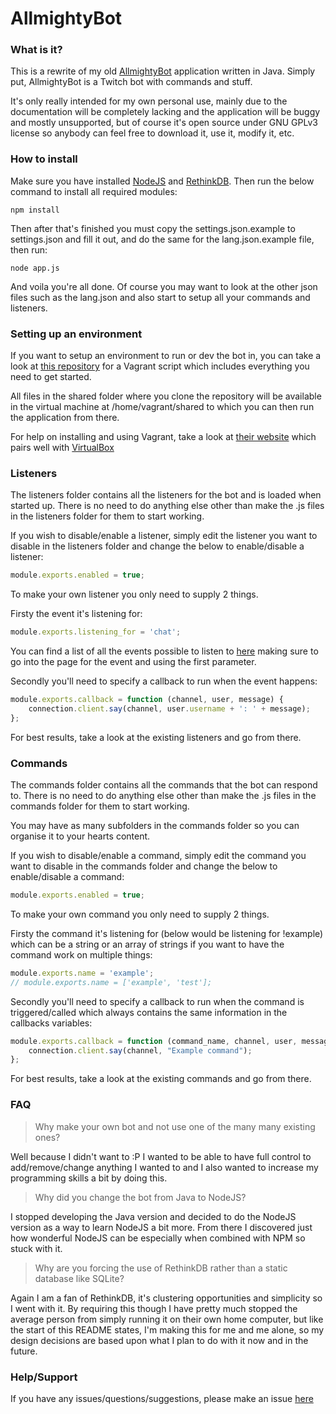 AllmightyBot
====================================

### What is it?
This is a rewrite of my old [AllmightyBot](https://github.com/RyanTheAllmighty/AllmightyBot---Java) application written in Java. Simply put, AllmightyBot is a Twitch bot with commands and stuff.

It's only really intended for my own personal use, mainly due to the documentation will be completely lacking and the application will be buggy and mostly unsupported, but of course it's open source under GNU GPLv3 license so anybody can feel free to download it, use it, modify it, etc.

### How to install
Make sure you have installed [NodeJS](https://nodejs.org/) and [RethinkDB](http://rethinkdb.com/). Then run the below command to install all required modules:

```
npm install
```

Then after that's finished you must copy the settings.json.example to settings.json and fill it out, and do the same for the lang.json.example file, then run:

```
node app.js
```

And voila you're all done. Of course you may want to look at the other json files such as the lang.json and also start to setup all your commands and listeners.

### Setting up an environment
If you want to setup an environment to run or dev the bot in, you can take a look at [this repository](https://github.com/zoontek/vagrant-rethinkdb) for a Vagrant script which includes everything you need to get started.

All files in the shared folder where you clone the repository will be available in the virtual machine at /home/vagrant/shared to which you can then run the application from there.

For help on installing and using Vagrant, take a look at [their website](https://www.vagrantup.com/) which pairs well with [VirtualBox](https://www.virtualbox.org/)

### Listeners
The listeners folder contains all the listeners for the bot and is loaded when started up. There is no need to do anything else other than make the .js files in the listeners folder for them to start working.

If you wish to disable/enable a listener, simply edit the listener you want to disable in the listeners folder and change the below to enable/disable a listener:

```javascript
module.exports.enabled = true;
```

To make your own listener you only need to supply 2 things.

Firsty the event it's listening for:

```javascript
module.exports.listening_for = 'chat';
```

You can find a list of all the events possible to listen to [here](https://github.com/twitch-irc/documentation/tree/master/03_Events) making sure to go into the page for the event and using the first parameter.

Secondly you'll need to specify a callback to run when the event happens:

```javascript
module.exports.callback = function (channel, user, message) {
    connection.client.say(channel, user.username + ': ' + message);
};
```

For best results, take a look at the existing listeners and go from there.

### Commands
The commands folder contains all the commands that the bot can respond to. There is no need to do anything else other than make the .js files in the commands folder for them to start working.

You may have as many subfolders in the commands folder so you can organise it to your hearts content.

If you wish to disable/enable a command, simply edit the command you want to disable in the commands folder and change the below to enable/disable a command:

```javascript
module.exports.enabled = true;
```

To make your own command you only need to supply 2 things.

Firsty the command it's listening for (below would be listening for !example) which can be a string or an array of strings if you want to have the command work on multiple things:

```javascript
module.exports.name = 'example';
// module.exports.name = ['example', 'test'];
```

Secondly you'll need to specify a callback to run when the command is triggered/called which always contains the same information in the callbacks variables:

```javascript
module.exports.callback = function (command_name, channel, user, message) {
    connection.client.say(channel, "Example command");
};
```

For best results, take a look at the existing commands and go from there.

### FAQ
> Why make your own bot and not use one of the many many existing ones?

Well because I didn't want to :P I wanted to be able to have full control to add/remove/change anything I wanted to and I also wanted to increase my programming skills a bit by doing this.

> Why did you change the bot from Java to NodeJS?

I stopped developing the Java version and decided to do the NodeJS version as a way to learn NodeJS a bit more. From there I discovered just how wonderful NodeJS can be especially when combined with NPM so stuck with it.

> Why are you forcing the use of RethinkDB rather than a static database like SQLite?

Again I am a fan of RethinkDB, it's clustering opportunities and simplicity so I went with it. By requiring this though I have pretty much stopped the average person from simply running it on their own home computer, but like the start of this README states, I'm making this for me and me alone, so my design decisions are based upon what I plan to do with it now and in the future.

### Help/Support
If you have any issues/questions/suggestions, please make an issue [here](https://github.com/RyanTheAllmighty/AllmightyBot-Node/issues)
